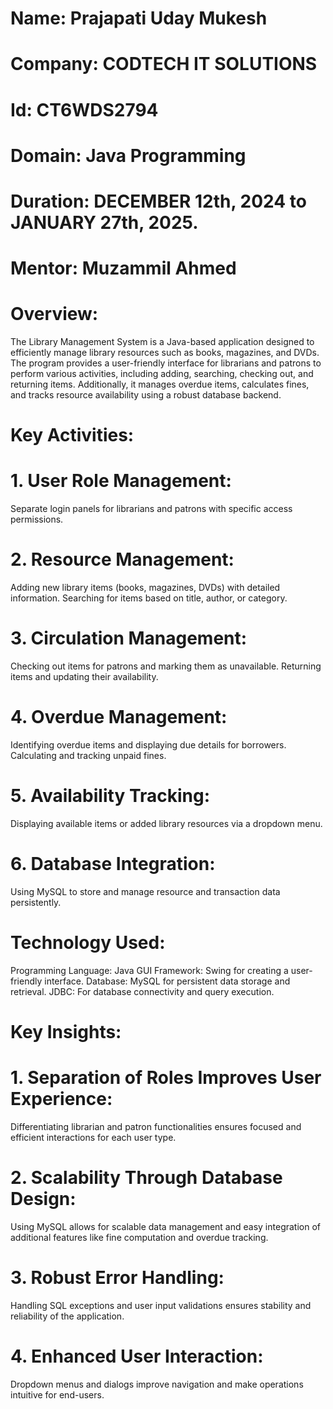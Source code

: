 # Name: Prajapati Uday Mukesh
# Company: CODTECH IT SOLUTIONS 
# Id: CT6WDS2794
# Domain: Java Programming
# Duration: DECEMBER 12th, 2024 to JANUARY 27th, 2025.
# Mentor: Muzammil Ahmed

# Overview:
The Library Management System is a Java-based application designed to efficiently manage library resources such as books, magazines, and DVDs. The program provides a user-friendly interface for librarians and patrons to perform various activities, including adding, searching, checking out, and returning items. Additionally, it manages overdue items, calculates fines, and tracks resource availability using a robust database backend.

# Key Activities:
# 1. User Role Management:
Separate login panels for librarians and patrons with specific access permissions.

# 2. Resource Management:
Adding new library items (books, magazines, DVDs) with detailed information.
Searching for items based on title, author, or category.

# 3. Circulation Management:
Checking out items for patrons and marking them as unavailable.
Returning items and updating their availability.

# 4. Overdue Management:
Identifying overdue items and displaying due details for borrowers.
Calculating and tracking unpaid fines.

# 5. Availability Tracking:
Displaying available items or added library resources via a dropdown menu.

# 6. Database Integration:
Using MySQL to store and manage resource and transaction data persistently.

# Technology Used:
Programming Language: Java
GUI Framework: Swing for creating a user-friendly interface.
Database: MySQL for persistent data storage and retrieval.
JDBC: For database connectivity and query execution.

# Key Insights:
# 1. Separation of Roles Improves User Experience:
Differentiating librarian and patron functionalities ensures focused and efficient interactions for each user type.

# 2. Scalability Through Database Design:
Using MySQL allows for scalable data management and easy integration of additional features like fine computation and overdue tracking.

# 3. Robust Error Handling:
Handling SQL exceptions and user input validations ensures stability and reliability of the application.

# 4. Enhanced User Interaction:
Dropdown menus and dialogs improve navigation and make operations intuitive for end-users.
